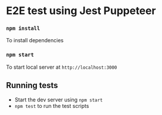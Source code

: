# E2E test using Jest Puppeteer

### `npm install`
To install dependencies

### `npm start`
To start local server at `http://localhost:3000`

## Running tests
* Start the dev server using `npm start`
* `npm test` to run the test scripts

